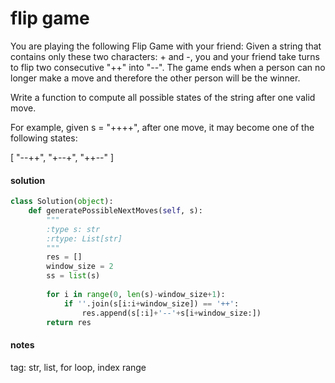 # flip game

You are playing the following Flip Game with your friend: Given a string that contains only these two characters: + and -, you and your friend take turns to flip two consecutive "++" into "--". The game ends when a person can no longer make a move and therefore the other person will be the winner.

Write a function to compute all possible states of the string after one valid move.

For example, given s = "++++", after one move, it may become one of the following states:

[
  "--++",
  "+--+",
  "++--"
]

#### solution

```python
class Solution(object):
    def generatePossibleNextMoves(self, s):
        """
        :type s: str
        :rtype: List[str]
        """
        res = []
        window_size = 2
        ss = list(s)
   
        for i in range(0, len(s)-window_size+1):
            if ''.join(s[i:i+window_size]) == '++':
                res.append(s[:i]+'--'+s[i+window_size:])
        return res
  ```
  
  #### notes
  tag: str, list, for loop, index range
